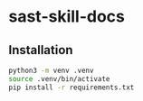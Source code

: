 # sast-skill-docs

## Installation

```bash
python3 -m venv .venv
source .venv/bin/activate
pip install -r requirements.txt
```

